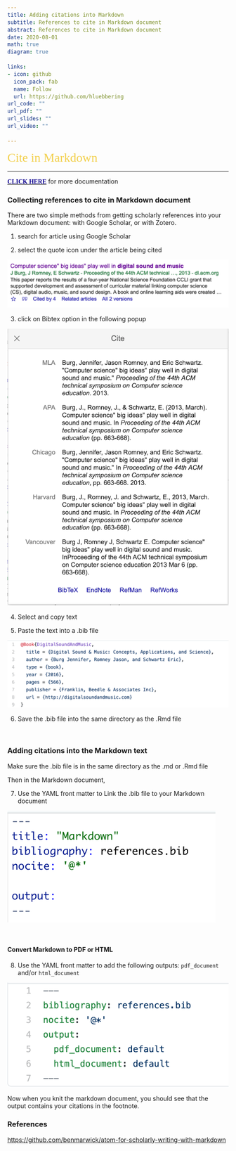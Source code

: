 ```yaml
---
title: Adding citations into Markdown 
subtitle: References to cite in Markdown document
abstract: References to cite in Markdown document
date: 2020-08-01
math: true
diagram: true

links:
- icon: github
  icon_pack: fab
  name: Follow
  url: https://github.com/hluebbering
url_code: ""
url_pdf: ""
url_slides: ""
url_video: ""

---
```



<span style="color: #f2cf4a; font-family: Babas; font-size: 2em;">Cite in Markdown</span>

***
[<span style="color:#0c008f; font-family: Babas;">**CLICK HERE**</span>](https://github.com/benmarwick/atom-for-scholarly-writing-with-markdown) 
for more documentation

###  Collecting references to cite in Markdown document

There are two simple methods from getting scholarly references into your Markdown document: with Google Scholar, or with Zotero.

1. search for article using Google Scholar

2. select the quote icon under the article being cited

![](images/figure1.png)


3. click on Bibtex option in the following popup

![](images/figure2.png)


4. Select and copy text


5. Paste the text into a .bib file 

![](images/figure3.png)

6. Save the .bib file into the same directory as the .Rmd file


<p>&nbsp;</p>


### Adding citations into the Markdown text

Make sure the .bib file is in the same directory as the .md or .Rmd file

Then in the Markdown document,

7. Use the YAML front matter to Link the .bib file to your Markdown document


![](images/figure4.png)


<p>&nbsp;</p>

#### Convert Markdown to PDF or HTML

8. Use the YAML front matter to add the following outputs: `pdf_document` and/or `html_document`


![](images/figure5.png)

Now when you knit the markdown document, you should see that the output contains your citations in the footnote. 



### References

https://github.com/benmarwick/atom-for-scholarly-writing-with-markdown




